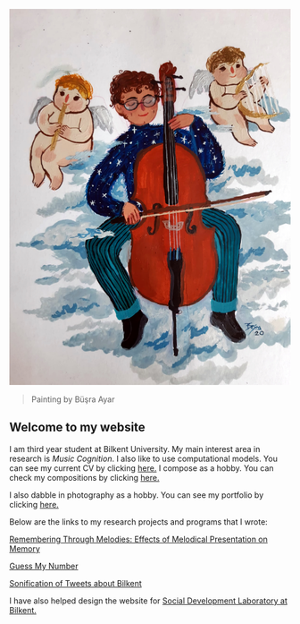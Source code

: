 ![Profile logo](/docs/assets/IMG_9974.jpg)
> Painting by Büşra Ayar

## Welcome to my website 


I am third year student at Bilkent University. My main interest area in research is _Music Cognition_. I also like to use computational models. You can see my current CV by clicking [here.](https://ardaarslanbakan.github.io/personal-website/cv/) 
I compose as a hobby. You can check my compositions by clicking [here.](https://soundcloud.com/arda-arslanbakan-493046169?utm_source=clipboard&utm_medium=text&utm_campaign=social_sharing)

I also dabble in photography as a hobby. You can see my portfolio by clicking [here.](https://ardaarslanbakan.myportfolio.com)

Below are the links to my research projects and programs that I wrote:

[Remembering Through Melodies: Effects of Melodical Presentation on Memory](https://ardaarslanbakan.github.io/personal-website/project/)

[Guess My Number](https://ardaarslanbakan.github.io/personal-website/guess_my_number/)

[Sonification of Tweets about Bilkent](https://ardaarslanbakan.github.io/personal-website/Sonification/)

I have also helped design the website for [Social Development Laboratory at Bilkent.](http://secilgonultas.bilkent.edu.tr/)







